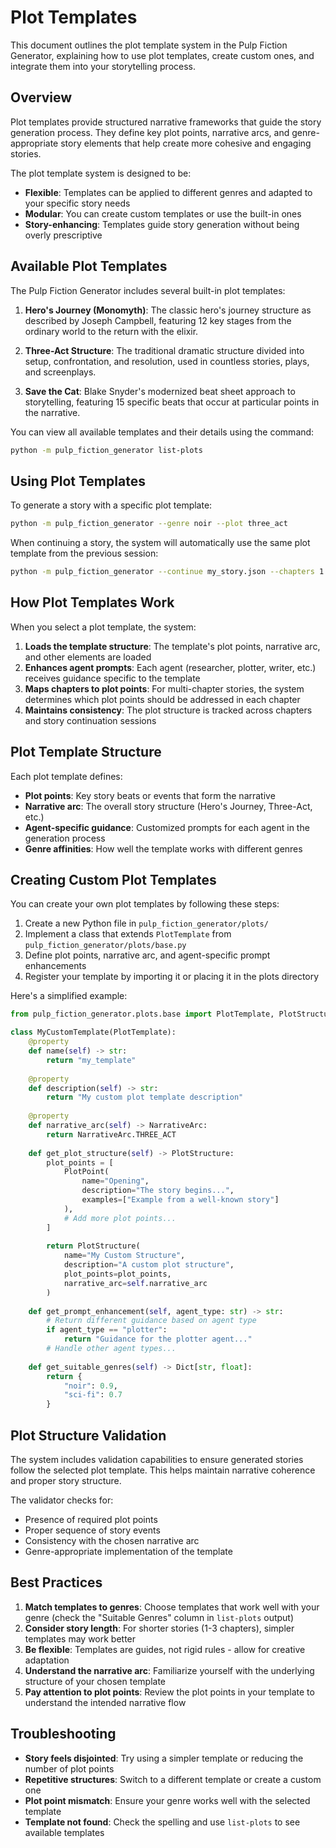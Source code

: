 # Plot Templates

This document outlines the plot template system in the Pulp Fiction Generator, explaining how to use plot templates, create custom ones, and integrate them into your storytelling process.

## Overview

Plot templates provide structured narrative frameworks that guide the story generation process. They define key plot points, narrative arcs, and genre-appropriate story elements that help create more cohesive and engaging stories.

The plot template system is designed to be:
- **Flexible**: Templates can be applied to different genres and adapted to your specific story needs
- **Modular**: You can create custom templates or use the built-in ones
- **Story-enhancing**: Templates guide story generation without being overly prescriptive

## Available Plot Templates

The Pulp Fiction Generator includes several built-in plot templates:

1. **Hero's Journey (Monomyth)**: The classic hero's journey structure as described by Joseph Campbell, featuring 12 key stages from the ordinary world to the return with the elixir.

2. **Three-Act Structure**: The traditional dramatic structure divided into setup, confrontation, and resolution, used in countless stories, plays, and screenplays.

3. **Save the Cat**: Blake Snyder's modernized beat sheet approach to storytelling, featuring 15 specific beats that occur at particular points in the narrative.

You can view all available templates and their details using the command:

```bash
python -m pulp_fiction_generator list-plots
```

## Using Plot Templates

To generate a story with a specific plot template:

```bash
python -m pulp_fiction_generator --genre noir --plot three_act
```

When continuing a story, the system will automatically use the same plot template from the previous session:

```bash
python -m pulp_fiction_generator --continue my_story.json --chapters 1
```

## How Plot Templates Work

When you select a plot template, the system:

1. **Loads the template structure**: The template's plot points, narrative arc, and other elements are loaded
2. **Enhances agent prompts**: Each agent (researcher, plotter, writer, etc.) receives guidance specific to the template
3. **Maps chapters to plot points**: For multi-chapter stories, the system determines which plot points should be addressed in each chapter
4. **Maintains consistency**: The plot structure is tracked across chapters and story continuation sessions

## Plot Template Structure

Each plot template defines:

- **Plot points**: Key story beats or events that form the narrative
- **Narrative arc**: The overall story structure (Hero's Journey, Three-Act, etc.)
- **Agent-specific guidance**: Customized prompts for each agent in the generation process
- **Genre affinities**: How well the template works with different genres

## Creating Custom Plot Templates

You can create your own plot templates by following these steps:

1. Create a new Python file in `pulp_fiction_generator/plots/`
2. Implement a class that extends `PlotTemplate` from `pulp_fiction_generator/plots/base.py`
3. Define plot points, narrative arc, and agent-specific prompt enhancements
4. Register your template by importing it or placing it in the plots directory

Here's a simplified example:

```python
from pulp_fiction_generator.plots.base import PlotTemplate, PlotStructure, PlotPoint, NarrativeArc

class MyCustomTemplate(PlotTemplate):
    @property
    def name(self) -> str:
        return "my_template"
        
    @property
    def description(self) -> str:
        return "My custom plot template description"
        
    @property
    def narrative_arc(self) -> NarrativeArc:
        return NarrativeArc.THREE_ACT
        
    def get_plot_structure(self) -> PlotStructure:
        plot_points = [
            PlotPoint(
                name="Opening",
                description="The story begins...",
                examples=["Example from a well-known story"]
            ),
            # Add more plot points...
        ]
        
        return PlotStructure(
            name="My Custom Structure",
            description="A custom plot structure",
            plot_points=plot_points,
            narrative_arc=self.narrative_arc
        )
        
    def get_prompt_enhancement(self, agent_type: str) -> str:
        # Return different guidance based on agent type
        if agent_type == "plotter":
            return "Guidance for the plotter agent..."
        # Handle other agent types...
        
    def get_suitable_genres(self) -> Dict[str, float]:
        return {
            "noir": 0.9,
            "sci-fi": 0.7
        }
```

## Plot Structure Validation

The system includes validation capabilities to ensure generated stories follow the selected plot template. This helps maintain narrative coherence and proper story structure.

The validator checks for:
- Presence of required plot points
- Proper sequence of story events
- Consistency with the chosen narrative arc
- Genre-appropriate implementation of the template

## Best Practices

1. **Match templates to genres**: Choose templates that work well with your genre (check the "Suitable Genres" column in `list-plots` output)
2. **Consider story length**: For shorter stories (1-3 chapters), simpler templates may work better
3. **Be flexible**: Templates are guides, not rigid rules - allow for creative adaptation
4. **Understand the narrative arc**: Familiarize yourself with the underlying structure of your chosen template
5. **Pay attention to plot points**: Review the plot points in your template to understand the intended narrative flow

## Troubleshooting

- **Story feels disjointed**: Try using a simpler template or reducing the number of plot points
- **Repetitive structures**: Switch to a different template or create a custom one
- **Plot point mismatch**: Ensure your genre works well with the selected template
- **Template not found**: Check the spelling and use `list-plots` to see available templates 